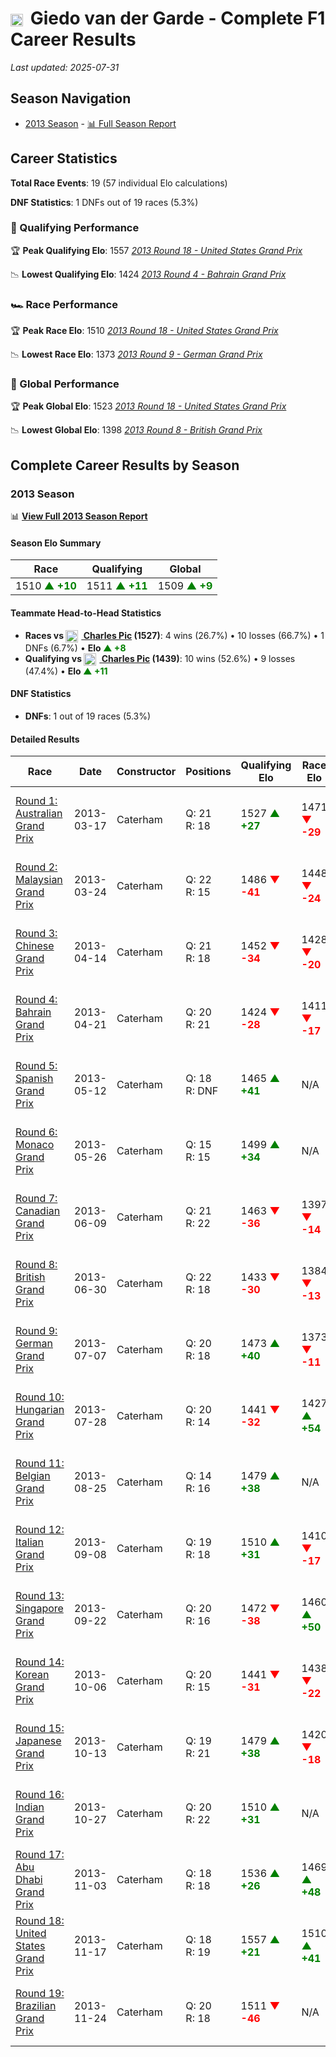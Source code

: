 # <img src="https://upload.wikimedia.org/wikipedia/commons/2/20/Flag_of_the_Netherlands.svg" alt="Netherlands" width="20" height="auto" style="vertical-align: middle; margin-right: 5px;" onerror="this.outerHTML='🇳🇱'; this.style.marginRight='5px';"/> Giedo van der Garde - Complete F1 Career Results

*Last updated: 2025-07-31*

## Season Navigation

- [2013 Season](#2013-season) - [📊 Full Season Report](../seasons/2013-season-report)

## Career Statistics

**Total Race Events**: 19 (57 individual Elo calculations)

**DNF Statistics**: 1 DNFs out of 19 races (5.3%)

### 🏁 Qualifying Performance

🏆 **Peak Qualifying Elo**: 1557
   *[2013 Round 18 - United States Grand Prix](../seasons/2013-season-report#round-18-united-states-grand-prix)*

📉 **Lowest Qualifying Elo**: 1424
   *[2013 Round 4 - Bahrain Grand Prix](../seasons/2013-season-report#round-4-bahrain-grand-prix)*

### 🏎️ Race Performance

🏆 **Peak Race Elo**: 1510
   *[2013 Round 18 - United States Grand Prix](../seasons/2013-season-report#round-18-united-states-grand-prix)*

📉 **Lowest Race Elo**: 1373
   *[2013 Round 9 - German Grand Prix](../seasons/2013-season-report#round-9-german-grand-prix)*

### 🌟 Global Performance

🏆 **Peak Global Elo**: 1523
   *[2013 Round 18 - United States Grand Prix](../seasons/2013-season-report#round-18-united-states-grand-prix)*

📉 **Lowest Global Elo**: 1398
   *[2013 Round 8 - British Grand Prix](../seasons/2013-season-report#round-8-british-grand-prix)*


## Complete Career Results by Season

### 2013 Season

📊 **[View Full 2013 Season Report](../seasons/2013-season-report)**

#### Season Elo Summary

| Race | Qualifying | Global |
|------|------------|--------|
| 1510 **<span style="color: green;">▲ +10</span>** | 1511 **<span style="color: green;">▲ +11</span>** | 1509 **<span style="color: green;">▲ +9</span>** |

#### Teammate Head-to-Head Statistics

- **Races vs [<img src="https://upload.wikimedia.org/wikipedia/commons/c/c3/Flag_of_France.svg" alt="France" width="20" height="auto" style="vertical-align: middle; margin-right: 5px;" onerror="this.outerHTML='🇫🇷'; this.style.marginRight='5px';"/> Charles Pic](charles-pic) (1527)**: 4 wins (26.7%) • 10 losses (66.7%) • 1 DNFs (6.7%) • **Elo **<span style="color: green;">▲ +8</span>****
- **Qualifying vs [<img src="https://upload.wikimedia.org/wikipedia/commons/c/c3/Flag_of_France.svg" alt="France" width="20" height="auto" style="vertical-align: middle; margin-right: 5px;" onerror="this.outerHTML='🇫🇷'; this.style.marginRight='5px';"/> Charles Pic](charles-pic) (1439)**: 10 wins (52.6%) • 9 losses (47.4%) • **Elo **<span style="color: green;">▲ +11</span>****


#### DNF Statistics

- **DNFs**: 1 out of 19 races (5.3%)

#### Detailed Results

| Race | Date | Constructor | Positions | Qualifying Elo | Race Elo | Global Elo | Teammate |
|------|------|-------------|-----------|----------------|----------|------------|----------|
| [Round 1: Australian Grand Prix](../seasons/2013-season-report#round-1-australian-grand-prix) | 2013-03-17 | Caterham | Q: 21<br/>R: 18 | 1527 **<span style="color: green;">▲ +27</span>** | 1471 **<span style="color: red;">▼ -29</span>** | 1488 **<span style="color: red;">▼ -12</span>** | [<img src="https://upload.wikimedia.org/wikipedia/commons/c/c3/Flag_of_France.svg" alt="France" width="20" height="auto" style="vertical-align: middle; margin-right: 5px;" onerror="this.outerHTML='🇫🇷'; this.style.marginRight='5px';"/> Charles Pic](charles-pic)<br/>Q: 22<br/>R: 16 |
| [Round 2: Malaysian Grand Prix](../seasons/2013-season-report#round-2-malaysian-grand-prix) | 2013-03-24 | Caterham | Q: 22<br/>R: 15 | 1486 **<span style="color: red;">▼ -41</span>** | 1448 **<span style="color: red;">▼ -24</span>** | 1459 **<span style="color: red;">▼ -29</span>** | [<img src="https://upload.wikimedia.org/wikipedia/commons/c/c3/Flag_of_France.svg" alt="France" width="20" height="auto" style="vertical-align: middle; margin-right: 5px;" onerror="this.outerHTML='🇫🇷'; this.style.marginRight='5px';"/> Charles Pic](charles-pic)<br/>Q: 20<br/>R: 14 |
| [Round 3: Chinese Grand Prix](../seasons/2013-season-report#round-3-chinese-grand-prix) | 2013-04-14 | Caterham | Q: 21<br/>R: 18 | 1452 **<span style="color: red;">▼ -34</span>** | 1428 **<span style="color: red;">▼ -20</span>** | 1435 **<span style="color: red;">▼ -24</span>** | [<img src="https://upload.wikimedia.org/wikipedia/commons/c/c3/Flag_of_France.svg" alt="France" width="20" height="auto" style="vertical-align: middle; margin-right: 5px;" onerror="this.outerHTML='🇫🇷'; this.style.marginRight='5px';"/> Charles Pic](charles-pic)<br/>Q: 20<br/>R: 16 |
| [Round 4: Bahrain Grand Prix](../seasons/2013-season-report#round-4-bahrain-grand-prix) | 2013-04-21 | Caterham | Q: 20<br/>R: 21 | 1424 **<span style="color: red;">▼ -28</span>** | 1411 **<span style="color: red;">▼ -17</span>** | 1414 **<span style="color: red;">▼ -20</span>** | [<img src="https://upload.wikimedia.org/wikipedia/commons/c/c3/Flag_of_France.svg" alt="France" width="20" height="auto" style="vertical-align: middle; margin-right: 5px;" onerror="this.outerHTML='🇫🇷'; this.style.marginRight='5px';"/> Charles Pic](charles-pic)<br/>Q: 18<br/>R: 17 |
| [Round 5: Spanish Grand Prix](../seasons/2013-season-report#round-5-spanish-grand-prix) | 2013-05-12 | Caterham | Q: 18<br/>R: DNF | 1465 **<span style="color: green;">▲ +41</span>** | N/A | 1427 **<span style="color: green;">▲ +12</span>** | [<img src="https://upload.wikimedia.org/wikipedia/commons/c/c3/Flag_of_France.svg" alt="France" width="20" height="auto" style="vertical-align: middle; margin-right: 5px;" onerror="this.outerHTML='🇫🇷'; this.style.marginRight='5px';"/> Charles Pic](charles-pic)<br/>Q: 22<br/>R: 17 |
| [Round 6: Monaco Grand Prix](../seasons/2013-season-report#round-6-monaco-grand-prix) | 2013-05-26 | Caterham | Q: 15<br/>R: 15 | 1499 **<span style="color: green;">▲ +34</span>** | N/A | 1437 **<span style="color: green;">▲ +10</span>** | [<img src="https://upload.wikimedia.org/wikipedia/commons/c/c3/Flag_of_France.svg" alt="France" width="20" height="auto" style="vertical-align: middle; margin-right: 5px;" onerror="this.outerHTML='🇫🇷'; this.style.marginRight='5px';"/> Charles Pic](charles-pic)<br/>Q: 18<br/>R: DNF |
| [Round 7: Canadian Grand Prix](../seasons/2013-season-report#round-7-canadian-grand-prix) | 2013-06-09 | Caterham | Q: 21<br/>R: 22 | 1463 **<span style="color: red;">▼ -36</span>** | 1397 **<span style="color: red;">▼ -14</span>** | 1416 **<span style="color: red;">▼ -21</span>** | [<img src="https://upload.wikimedia.org/wikipedia/commons/c/c3/Flag_of_France.svg" alt="France" width="20" height="auto" style="vertical-align: middle; margin-right: 5px;" onerror="this.outerHTML='🇫🇷'; this.style.marginRight='5px';"/> Charles Pic](charles-pic)<br/>Q: 18<br/>R: 18 |
| [Round 8: British Grand Prix](../seasons/2013-season-report#round-8-british-grand-prix) | 2013-06-30 | Caterham | Q: 22<br/>R: 18 | 1433 **<span style="color: red;">▼ -30</span>** | 1384 **<span style="color: red;">▼ -13</span>** | 1398 **<span style="color: red;">▼ -18</span>** | [<img src="https://upload.wikimedia.org/wikipedia/commons/c/c3/Flag_of_France.svg" alt="France" width="20" height="auto" style="vertical-align: middle; margin-right: 5px;" onerror="this.outerHTML='🇫🇷'; this.style.marginRight='5px';"/> Charles Pic](charles-pic)<br/>Q: 18<br/>R: 15 |
| [Round 9: German Grand Prix](../seasons/2013-season-report#round-9-german-grand-prix) | 2013-07-07 | Caterham | Q: 20<br/>R: 18 | 1473 **<span style="color: green;">▲ +40</span>** | 1373 **<span style="color: red;">▼ -11</span>** | 1402 **<span style="color: green;">▲ +4</span>** | [<img src="https://upload.wikimedia.org/wikipedia/commons/c/c3/Flag_of_France.svg" alt="France" width="20" height="auto" style="vertical-align: middle; margin-right: 5px;" onerror="this.outerHTML='🇫🇷'; this.style.marginRight='5px';"/> Charles Pic](charles-pic)<br/>Q: 22<br/>R: 17 |
| [Round 10: Hungarian Grand Prix](../seasons/2013-season-report#round-10-hungarian-grand-prix) | 2013-07-28 | Caterham | Q: 20<br/>R: 14 | 1441 **<span style="color: red;">▼ -32</span>** | 1427 **<span style="color: green;">▲ +54</span>** | 1431 **<span style="color: green;">▲ +28</span>** | [<img src="https://upload.wikimedia.org/wikipedia/commons/c/c3/Flag_of_France.svg" alt="France" width="20" height="auto" style="vertical-align: middle; margin-right: 5px;" onerror="this.outerHTML='🇫🇷'; this.style.marginRight='5px';"/> Charles Pic](charles-pic)<br/>Q: 19<br/>R: 15 |
| [Round 11: Belgian Grand Prix](../seasons/2013-season-report#round-11-belgian-grand-prix) | 2013-08-25 | Caterham | Q: 14<br/>R: 16 | 1479 **<span style="color: green;">▲ +38</span>** | N/A | 1442 **<span style="color: green;">▲ +11</span>** | [<img src="https://upload.wikimedia.org/wikipedia/commons/c/c3/Flag_of_France.svg" alt="France" width="20" height="auto" style="vertical-align: middle; margin-right: 5px;" onerror="this.outerHTML='🇫🇷'; this.style.marginRight='5px';"/> Charles Pic](charles-pic)<br/>Q: 22<br/>R: DNF |
| [Round 12: Italian Grand Prix](../seasons/2013-season-report#round-12-italian-grand-prix) | 2013-09-08 | Caterham | Q: 19<br/>R: 18 | 1510 **<span style="color: green;">▲ +31</span>** | 1410 **<span style="color: red;">▼ -17</span>** | 1439 **<span style="color: red;">▼ -3</span>** | [<img src="https://upload.wikimedia.org/wikipedia/commons/c/c3/Flag_of_France.svg" alt="France" width="20" height="auto" style="vertical-align: middle; margin-right: 5px;" onerror="this.outerHTML='🇫🇷'; this.style.marginRight='5px';"/> Charles Pic](charles-pic)<br/>Q: 20<br/>R: 17 |
| [Round 13: Singapore Grand Prix](../seasons/2013-season-report#round-13-singapore-grand-prix) | 2013-09-22 | Caterham | Q: 20<br/>R: 16 | 1472 **<span style="color: red;">▼ -38</span>** | 1460 **<span style="color: green;">▲ +50</span>** | 1463 **<span style="color: green;">▲ +24</span>** | [<img src="https://upload.wikimedia.org/wikipedia/commons/c/c3/Flag_of_France.svg" alt="France" width="20" height="auto" style="vertical-align: middle; margin-right: 5px;" onerror="this.outerHTML='🇫🇷'; this.style.marginRight='5px';"/> Charles Pic](charles-pic)<br/>Q: 19<br/>R: 19 |
| [Round 14: Korean Grand Prix](../seasons/2013-season-report#round-14-korean-grand-prix) | 2013-10-06 | Caterham | Q: 20<br/>R: 15 | 1441 **<span style="color: red;">▼ -31</span>** | 1438 **<span style="color: red;">▼ -22</span>** | 1438 **<span style="color: red;">▼ -25</span>** | [<img src="https://upload.wikimedia.org/wikipedia/commons/c/c3/Flag_of_France.svg" alt="France" width="20" height="auto" style="vertical-align: middle; margin-right: 5px;" onerror="this.outerHTML='🇫🇷'; this.style.marginRight='5px';"/> Charles Pic](charles-pic)<br/>Q: 19<br/>R: 14 |
| [Round 15: Japanese Grand Prix](../seasons/2013-season-report#round-15-japanese-grand-prix) | 2013-10-13 | Caterham | Q: 19<br/>R: 21 | 1479 **<span style="color: green;">▲ +38</span>** | 1420 **<span style="color: red;">▼ -18</span>** | 1437 **<span style="color: red;">▼ -1</span>** | [<img src="https://upload.wikimedia.org/wikipedia/commons/c/c3/Flag_of_France.svg" alt="France" width="20" height="auto" style="vertical-align: middle; margin-right: 5px;" onerror="this.outerHTML='🇫🇷'; this.style.marginRight='5px';"/> Charles Pic](charles-pic)<br/>Q: 20<br/>R: 18 |
| [Round 16: Indian Grand Prix](../seasons/2013-season-report#round-16-indian-grand-prix) | 2013-10-27 | Caterham | Q: 20<br/>R: 22 | 1510 **<span style="color: green;">▲ +31</span>** | N/A | 1446 **<span style="color: green;">▲ +9</span>** | [<img src="https://upload.wikimedia.org/wikipedia/commons/c/c3/Flag_of_France.svg" alt="France" width="20" height="auto" style="vertical-align: middle; margin-right: 5px;" onerror="this.outerHTML='🇫🇷'; this.style.marginRight='5px';"/> Charles Pic](charles-pic)<br/>Q: 21<br/>R: DNF |
| [Round 17: Abu Dhabi Grand Prix](../seasons/2013-season-report#round-17-abu-dhabi-grand-prix) | 2013-11-03 | Caterham | Q: 18<br/>R: 18 | 1536 **<span style="color: green;">▲ +26</span>** | 1469 **<span style="color: green;">▲ +48</span>** | 1488 **<span style="color: green;">▲ +41</span>** | [<img src="https://upload.wikimedia.org/wikipedia/commons/c/c3/Flag_of_France.svg" alt="France" width="20" height="auto" style="vertical-align: middle; margin-right: 5px;" onerror="this.outerHTML='🇫🇷'; this.style.marginRight='5px';"/> Charles Pic](charles-pic)<br/>Q: 19<br/>R: 19 |
| [Round 18: United States Grand Prix](../seasons/2013-season-report#round-18-united-states-grand-prix) | 2013-11-17 | Caterham | Q: 18<br/>R: 19 | 1557 **<span style="color: green;">▲ +21</span>** | 1510 **<span style="color: green;">▲ +41</span>** | 1523 **<span style="color: green;">▲ +35</span>** | [<img src="https://upload.wikimedia.org/wikipedia/commons/c/c3/Flag_of_France.svg" alt="France" width="20" height="auto" style="vertical-align: middle; margin-right: 5px;" onerror="this.outerHTML='🇫🇷'; this.style.marginRight='5px';"/> Charles Pic](charles-pic)<br/>Q: 22<br/>R: 20 |
| [Round 19: Brazilian Grand Prix](../seasons/2013-season-report#round-19-brazilian-grand-prix) | 2013-11-24 | Caterham | Q: 20<br/>R: 18 | 1511 **<span style="color: red;">▼ -46</span>** | N/A | 1509 **<span style="color: red;">▼ -14</span>** | [<img src="https://upload.wikimedia.org/wikipedia/commons/c/c3/Flag_of_France.svg" alt="France" width="20" height="auto" style="vertical-align: middle; margin-right: 5px;" onerror="this.outerHTML='🇫🇷'; this.style.marginRight='5px';"/> Charles Pic](charles-pic)<br/>Q: 18<br/>R: DNF |


